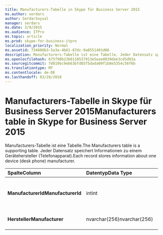 ```yaml
---
title: Manufacturers-Tabelle in Skype für Business Server 2015
ms.author: serdars
author: SerdarSoysal
manager: serdars
ms.date: 3/9/2015
ms.audience: ITPro
ms.topic: article
ms.prod: skype-for-business-itpro
localization_priority: Normal
ms.assetid: 734608b3-5a3a-4b61-87dc-9a8551401d06
description: Manufacturers-Tabelle ist eine Tabelle. Jeder Datensatz speichert Informationen zu einem Gerätehersteller (Telefonapparat).
ms.openlocfilehash: 675f90b2260110537913e5eae8039dee3cd5d93a
ms.sourcegitcommit: 7d819bc9eb63bfd85f5dada09f1b8e5354c56f6b
ms.translationtype: MT
ms.contentlocale: de-DE
ms.lasthandoff: 03/28/2018
---
```

# <a name="manufacturers-table-in-skype-for-business-server-2015"></a><span data-ttu-id="6d0d6-104">Manufacturers-Tabelle in Skype für Business Server 2015</span><span class="sxs-lookup"><span data-stu-id="6d0d6-104">Manufacturers table in Skype for Business Server 2015</span></span>
 
<span data-ttu-id="6d0d6-105">Manufacturers-Tabelle ist eine Tabelle.</span><span class="sxs-lookup"><span data-stu-id="6d0d6-105">The Manufacturers table is a supporting table.</span></span> <span data-ttu-id="6d0d6-106">Jeder Datensatz speichert Informationen zu einem Gerätehersteller (Telefonapparat).</span><span class="sxs-lookup"><span data-stu-id="6d0d6-106">Each record stores information about one device (desk phone) manufacturer.</span></span>
  
|<span data-ttu-id="6d0d6-107">**Spalte**</span><span class="sxs-lookup"><span data-stu-id="6d0d6-107">**Column**</span></span>|<span data-ttu-id="6d0d6-108">**Datentyp**</span><span class="sxs-lookup"><span data-stu-id="6d0d6-108">**Data Type**</span></span>|<span data-ttu-id="6d0d6-109">**Schlüssel/Index**</span><span class="sxs-lookup"><span data-stu-id="6d0d6-109">**Key/Index**</span></span>|<span data-ttu-id="6d0d6-110">**Details**</span><span class="sxs-lookup"><span data-stu-id="6d0d6-110">**Details**</span></span>|
|:-----|:-----|:-----|:-----|
|<span data-ttu-id="6d0d6-111">**ManufacturerId**</span><span class="sxs-lookup"><span data-stu-id="6d0d6-111">**ManufacturerId**</span></span> <br/> |<span data-ttu-id="6d0d6-112">int</span><span class="sxs-lookup"><span data-stu-id="6d0d6-112">int</span></span>  <br/> |<span data-ttu-id="6d0d6-113">Primary</span><span class="sxs-lookup"><span data-stu-id="6d0d6-113">Primary</span></span>  <br/> |<span data-ttu-id="6d0d6-114">Eindeutige Zahl, die diesen Hersteller identifiziert.</span><span class="sxs-lookup"><span data-stu-id="6d0d6-114">Unique number identifying this manufacturer.</span></span>  <br/> |
|<span data-ttu-id="6d0d6-115">**Hersteller**</span><span class="sxs-lookup"><span data-stu-id="6d0d6-115">**Manufacturer**</span></span> <br/> |<span data-ttu-id="6d0d6-116">nvarchar(256)</span><span class="sxs-lookup"><span data-stu-id="6d0d6-116">nvarchar(256)</span></span>  <br/> | <br/> |<span data-ttu-id="6d0d6-117">Name des Herstellers.</span><span class="sxs-lookup"><span data-stu-id="6d0d6-117">Manufacturer name.</span></span>  <br/> |
   

